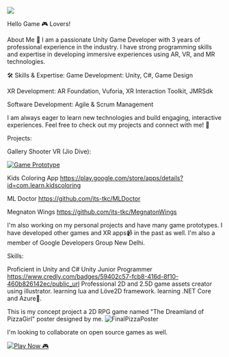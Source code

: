 ![](https://komarev.com/ghpvc/?username=its-tkc)

Hello Game 🎮 Lovers!

About Me 👋
I am a passionate Unity Game Developer with 3 years of professional experience in the industry. I have strong programming skills and expertise in developing immersive experiences using AR, VR, and MR technologies.

🛠️ Skills & Expertise:
Game Development: Unity, C#, Game Design

XR Development: AR Foundation, Vuforia, XR Interaction Toolkit, JMRSdk

Software Development: Agile & Scrum Management

I am always eager to learn new technologies and build engaging, interactive experiences. Feel free to check out my projects and connect with me! 🚀

Projects:

Gallery Shooter VR (Jio Dive):

[![Game Prototype](https://img.youtube.com/vi/Rw0tSqiJovI/0.jpg)](https://www.youtube.com/watch?v=Rw0tSqiJovI)

Kids Coloring App
https://play.google.com/store/apps/details?id=com.learn.kidscoloring

ML Doctor
https://github.com/its-tkc/MLDoctor

Megnaton Wings
https://github.com/its-tkc/MegnatonWings

I'm also working on my personal projects and have many game prototypes.
I have developed other games and XR apps📹 in the past as well.
I'm also a member of Google Developers Group New Delhi.

Skills:

Proficient in Unity and C#
Unity Junior Programmer https://www.credly.com/badges/59402c57-fcb8-416d-8f10-460b826142ec/public_url
Professional 2D and 2.5D game assets creator using illustrator.
learning lua and Löve2D framework.
learning .NET Core and Azure🎲.



This is my concept project a 2D RPG game named "The Dreamland of PizzaGirl"
poster designed by me.
![FinalPizzaPoster](https://user-images.githubusercontent.com/51854903/133062730-4db62829-91ad-4bb3-a5a3-d4491bcb1583.png)

I'm looking to collaborate on open source games as well.

[![Play Now 🎮](https://img.shields.io/badge/Play%20Now%20🎮-green?style=for-the-badge)](https://its-tkc.github.io/Megnaton-Wings/)

<!--
**its-tkc/its-tkc** is a ✨ _special_ ✨ repository because its `README.md` (this file) appears on your GitHub profile.

Here are some ideas to get you started:

- 🔭 I’m currently working on ...
- 🌱 I’m currently learning ...
- 👯 I’m looking to collaborate on ...
- 🤔 I’m looking for help with ...
- 💬 Ask me about ...
- 📫 How to reach me: ...
- 😄 Pronouns: ...
- ⚡ Fun fact: ...
-->
